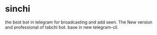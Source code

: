 # sinchi
the best bot in telegram for broadcasting and add seen. The New version and professional of tabchi bot. base in new telegram-cli.
